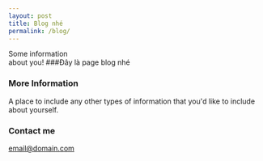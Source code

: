 ```yaml
---
layout: post
title: Blog nhé
permalink: /blog/
---
```


Some information <br> about you!
###Đây là page blog nhé

### More Information

A place to include any other types of information that you'd like to include about yourself.

### Contact me

[email@domain.com](mailto:email@domain.com)
